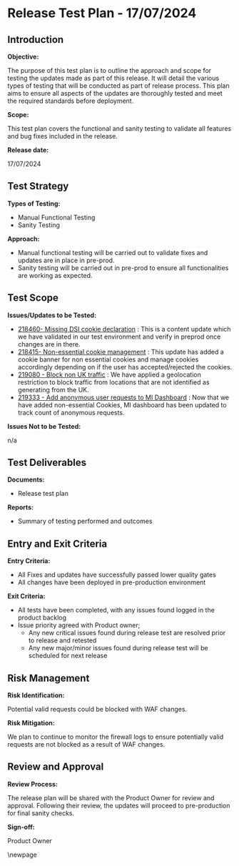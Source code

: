 ﻿# Release Test Plan - 17/07/2024

## Introduction

**Objective:**

The purpose of this test plan is to outline the approach and scope for testing the updates made as part of this release. It will detail the various types of testing that will be conducted as part of release process.  This plan aims to ensure all aspects of the updates are thoroughly tested and meet the required standards before deployment.

**Scope:**

This test plan covers the functional and sanity testing to validate all features and bug fixes included in the release.

**Release date:**

17/07/2024

## Test Strategy

**Types of Testing:**

- Manual Functional Testing
- Sanity Testing

**Approach:**

- Manual functional testing will be carried out to validate fixes and updates are in place in pre-prod.
- Sanity testing will be carried out in pre-prod to ensure all functionalities are working as expected.

## Test Scope

**Issues/Updates to be Tested:**

- [218460- Missing DSI cookie declaration](https://dfe-ssp.visualstudio.com/s198-DfE-Benchmarking-service/_workitems/edit/218460) : This is a content update which we have validated in our test environment and verify in preprod once changes are in there.
- [218415- Non-essential cookie management](https://dfe-ssp.visualstudio.com/s198-DfE-Benchmarking-service/_workitems/edit/218415) : This update has added a cookie banner for non essential cookies and manage cookies accordingly depending on if the user has accepted/rejected the cookies.
- [219080 - Block non UK traffic](https://dfe-ssp.visualstudio.com/s198-DfE-Benchmarking-service/_workitems/edit/219080) : We have applied a geolocation restriction to block traffic from locations that are not identified as generating from the UK.
- [219333 - Add anonymous user requests to MI Dashboard](https://dfe-ssp.visualstudio.com/s198-DfE-Benchmarking-service/_workitems/edit/219333) : Now that we have added non-essential Cookies, MI dashboard has been updated to track count of anonymous requests.

**Issues Not to be Tested:**

n/a

## Test Deliverables

**Documents:**

- Release test plan

**Reports:**

- Summary of testing performed and outcomes

## Entry and Exit Criteria

**Entry Criteria:**

- All Fixes and updates have successfully passed lower quality gates
- All changes have been deployed in pre-production environment

**Exit Criteria:**

- All tests have been completed, with any issues found logged in the product backlog
- Issue priority agreed with Product owner;
  - Any new critical issues found during release test are resolved prior to release and retested
  - Any new major/minor issues found during release test will be scheduled for next release

## Risk Management

**Risk Identification:**

Potential valid requests could be blocked with WAF changes.

**Risk Mitigation:**

We plan to continue to monitor the firewall logs to ensure potentially valid requests are not blocked as a result of WAF changes.

## Review and Approval

**Review Process:**

The release plan will be shared with the Product Owner for review and approval. Following their review, the updates will proceed to pre-production for final sanity checks.

**Sign-off:**

Product Owner

<!-- Leave the rest of this page blank -->
\newpage
